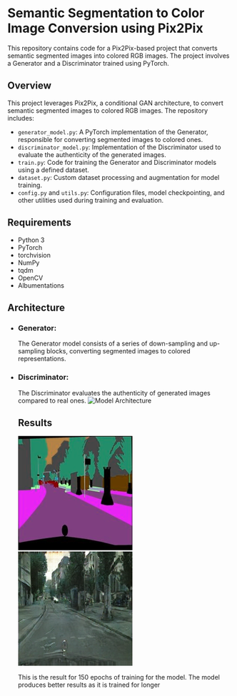 # Semantic Segmentation to Color Image Conversion using Pix2Pix

This repository contains code for a Pix2Pix-based project that converts semantic segmented images into colored RGB images. The project involves a Generator and a Discriminator trained using PyTorch.

## Overview

This project leverages Pix2Pix, a conditional GAN architecture, to convert semantic segmented images to colored RGB images. The repository includes:

- `generator_model.py`: A PyTorch implementation of the Generator, responsible for converting segmented images to colored ones.
- `discriminator_model.py`: Implementation of the Discriminator used to evaluate the authenticity of the generated images.
- `train.py`: Code for training the Generator and Discriminator models using a defined dataset.
- `dataset.py`: Custom dataset processing and augmentation for model training.
- `config.py` and `utils.py`: Configuration files, model checkpointing, and other utilities used during training and evaluation.

## Requirements

- Python 3
- PyTorch
- torchvision
- NumPy
- tqdm
- OpenCV
- Albumentations

## Architecture
- ### Generator:
  The Generator model consists of a series of down-sampling and up-sampling blocks, converting segmented images to colored representations.
- ### Discriminator:
  The Discriminator evaluates the authenticity of generated images compared to real ones.
  ![Model Architecture](https://www.researchgate.net/publication/332932603/figure/fig2/AS:756127935516673@1557286356523/Data-flow-of-Pix2Pix-in-this-research.jpg)

  ## Results
  ![Input Image](Images/input_150.png) ![Output Image](Images/y_gen_150.png)

  This is the result for 150 epochs of training for the model. The model produces better results as it is trained for longer
